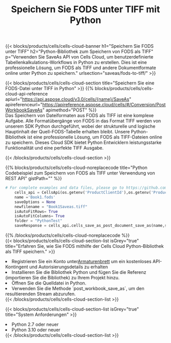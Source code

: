 ﻿---
title:  Speichern Sie FODS unter TIFF mit Python
description:  Verwendung des Aspose.Cells Cloud SDK für Python zum Speichern der FODS-Formatdatei als TIFF-Formatdatei.
kwords: Excel, Save FODS as TIFF, REST, Python
howto: How to save FODS as TIFF using Aspose.Cells Cloud Python library.
---
{{< blocks/products/cells/cells-cloud-banner h1="Speichern Sie FODS unter TIFF" h2="Python-Bibliothek zum Speichern von FODS als TIFF" p="Verwenden Sie SaveAs API von Cells Cloud, um benutzerdefinierte Tabellenkalkulations-Workflows in Python zu erstellen. Dies ist eine professionelle Lösung, um FODS als TIFF und andere Dokumentformate online unter Python zu speichern." urlsection="saveas/fods-to-tiff/" >}}

{{< blocks/products/cells/cells-cloud-section title="Speichern Sie eine FODS-Datei unter TIFF in Python" >}}
{{% blocks/products/cells/cells-cloud-api-reference apiurl="https://api.aspose.cloud/v3.0/cells/{name}/SaveAs" apireferenceurl="https://apireference.aspose.cloud/cells/#/Conversion/PostWorkbookSaveAs" apimethod="POST" %}}
<br/>
Das Speichern von Dateiformaten aus FODS als TIFF ist eine komplexe Aufgabe. Alle Formatübergänge von FODS in das Format TIFF werden von unserem SDK Python durchgeführt, wobei der strukturelle und logische Hauptinhalt der Quell-FODS-Tabelle erhalten bleibt. Unsere Python-Bibliothek ist eine professionelle Lösung, um FODS als TIFF-Dateien online zu speichern. Dieses Cloud SDK bietet Python Entwicklern leistungsstarke Funktionalität und eine perfekte TIFF Ausgabe.

{{< /blocks/products/cells/cells-cloud-section >}}

{{% blocks/products/cells/cells-cloud-noreplacecode title="Python Codebeispiel zum Speichern von FODS als TIFF unter Verwendung von REST API" gistPath="" %}}
  
```python
# For complete examples and data files, please go to https://github.com/aspose-cells-cloud/aspose-cells-cloud-python/
    cells_api = CellsApi(os.getenv('ProductClientId'),os.getenv('ProductClientSecret'))
    name ='Book1.fods'    
    saveOptions = None
    newfilename = "Book1Saveas.tiff"
    isAutoFitRows= True
    isAutoFitColumns= True
    folder = "PythonTest"
    saveResponse = cells_api.cells_save_as_post_document_save_as(name,save_options=saveOptions, newfilename=(folder +'/' + newfilename),folder=folder)
```
  
{{% /blocks/products/cells/cells-cloud-noreplacecode %}}
<br/>
{{< blocks/products/cells/cells-cloud-section-list isGrey="true" title="Erfahren Sie, wie Sie FODS mithilfe der Cells Cloud Python-Bibliothek als TIFF speichern." >}}
<li> Registrieren Sie ein Konto unter<a href="https://dashboard.aspose.cloud/">Armaturenbrett</a> um ein kostenloses API-Kontingent und Autorisierungsdetails zu erhalten</li>
<li>Installieren Sie die Bibliothek Python und fügen Sie die Referenz (importieren Sie die Bibliothek) zu Ihrem Projekt hinzu.</li>
<li>Öffnen Sie die Quelldatei in Python.</li>
<li>Verwenden Sie die Methode `post_workbook_save_as`, um den resultierenden Stream abzurufen.</li>
{{< /blocks/products/cells/cells-cloud-section-list >}}

{{< blocks/products/cells/cells-cloud-section-list isGrey="true" title="System Anforderungen" >}}
<li>Python 2.7 oder neuer</li>
<li>Python 3.10 oder neuer</li>
{{< /blocks/products/cells/cells-cloud-section-list >}}
